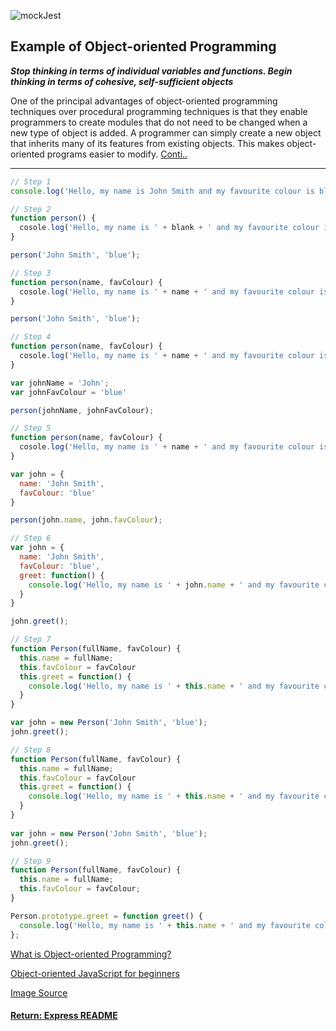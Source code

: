 ![mockJest](https://koenig-media.raywenderlich.com/uploads/2017/05/ObjectOrientedProgramming-graph-2.png)

## Example of Object-oriented Programming

___Stop thinking in terms of individual variables and functions. Begin thinking in terms of cohesive, self-sufficient objects___

One of the principal advantages of object-oriented programming techniques over procedural programming techniques is that they enable programmers to create modules that do not need to be changed when a new type of object is added. A programmer can simply create a new object that inherits many of its features from existing objects. This makes object-oriented programs easier to modify. [Conti..](https://www.webopedia.com/TERM/O/object_oriented_programming_OOP.html)

---

```js
// Step 1
console.log('Hello, my name is John Smith and my favourite colour is blue');
```

```js
// Step 2
function person() {
  cosole.log('Hello, my name is ' + blank + ' and my favourite colour is ' + blank + '.');
}

person('John Smith', 'blue');
```

```js
// Step 3
function person(name, favColour) {
  cosole.log('Hello, my name is ' + name + ' and my favourite colour is ' + favColour + '.');
}

person('John Smith', 'blue');
```

```js
// Step 4
function person(name, favColour) {
  cosole.log('Hello, my name is ' + name + ' and my favourite colour is ' + favColour + '.');
}

var johnName = 'John';
var johnFavColour = 'blue'

person(johnName, johnFavColour);
```

```js
// Step 5
function person(name, favColour) {
  cosole.log('Hello, my name is ' + name + ' and my favourite colour is ' + favColour + '.');
}

var john = {
  name: 'John Smith',
  favColour: 'blue'
}

person(john.name, john.favColour);
```

```js
// Step 6
var john = {
  name: 'John Smith',
  favColour: 'blue',
  greet: function() {
    console.log('Hello, my name is ' + john.name + ' and my favourite colour is ' + john.favColour + '.')
  }
}

john.greet();
```

```js
// Step 7
function Person(fullName, favColour) {
  this.name = fullName;
  this.favColour = favColour
  this.greet = function() {
    console.log('Hello, my name is ' + this.name + ' and my favourite colour is ' + this.favColour + '.')
  }
}

var john = new Person('John Smith', 'blue');
john.greet();
```

```js
// Step 8
function Person(fullName, favColour) {
  this.name = fullName;
  this.favColour = favColour
  this.greet = function() {
    console.log('Hello, my name is ' + this.name + ' and my favourite colour is ' + this.favColour + '.')
  }
}
  
var john = new Person('John Smith', 'blue');
john.greet();
```

```js
// Step 9
function Person(fullName, favColour) {
  this.name = fullName;
  this.favColour = favColour;
}

Person.prototype.greet = function greet() {
  console.log('Hello, my name is ' + this.name + ' and my favourite colour is ' + this.favColour + '.')
};
```

[What is Object-oriented Programming?](https://www.youtube.com/watch?v=rlLuL3jYLvA)

[Object-oriented JavaScript for beginners](https://developer.mozilla.org/en-US/docs/Learn/JavaScript/Objects/Object-oriented_JS)

[Image Source](https://www.raywenderlich.com/160728/object-oriented-programming-swift)

#### [Return: Express README](../../README.md)
